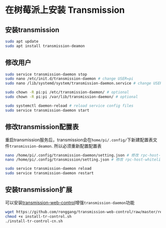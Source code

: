 # 在树莓派上安装 Transmission

## 安装transmission

``` bash
sudo apt update
sudo apt install transmission-deamon
```

## 修改用户

``` bash
sudo service transmission-daemon stop
sudo nano /etc/init.d/transmission-daemon # change USER=pi
sudo nano /lib/systemd/system/transmission-daemon.service # change USER=pi

sudo chown -R pi:pi /etc/transmission-daemon/ # optional
sudo chown -R pi:pi /var/lib/transmission-daemon/ # optional

sudo systemctl daemon-reload # reload service config files
sudo service transmission-daemon start
```

## 修改transmission配置表

重启transmission服务后，transmission会在`home/pi/.config/`下新建配置表文件`transmission-deamon`. 所以必须重新配置配置表

``` bash
nano /home/pi/.config/transmission-daemon/setting.json # 修改 rpc-host-whitelist:"rpi4.zjhlogo.io"
nano /home/pi/.config/transmission/setting.json # 修改 rpc-host-whitelist:"rpi4.zjhlogo.io"

sudo service transmission-daemon reload
sudo service transmission-daemon restart
```

## 安装transmission扩展

可以安装[transmission-web-control](https://github.com/ronggang/transmission-web-control)增强`transmission-daemon`功能

``` bash
wget https://github.com/ronggang/transmission-web-control/raw/master/release/install-tr-control.sh
chmod +x install-tr-control.sh
./install-tr-control-cn.sh
```


